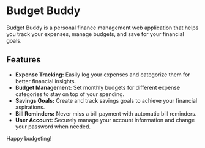 # Budget Buddy

Budget Buddy is a personal finance management web application that helps you track your expenses, manage budgets, and save for your financial goals.

## Features

- **Expense Tracking:** Easily log your expenses and categorize them for better financial insights.
- **Budget Management:** Set monthly budgets for different expense categories to stay on top of your spending.
- **Savings Goals:** Create and track savings goals to achieve your financial aspirations.
- **Bill Reminders:** Never miss a bill payment with automatic bill reminders.
- **User Account:** Securely manage your account information and change your password when needed.

Happy budgeting!
